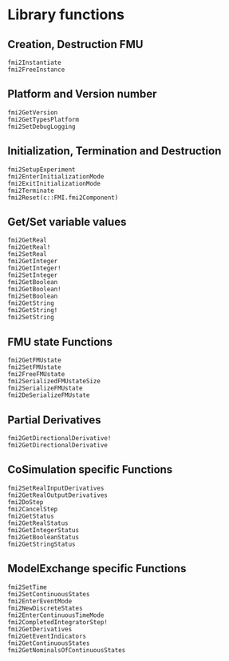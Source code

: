 # Library functions

## Creation, Destruction FMU

```@docs
fmi2Instantiate
fmi2FreeInstance
```

## Platform and Version number

```@docs
fmi2GetVersion
fmi2GetTypesPlatform
fmi2SetDebugLogging
```

## Initialization, Termination and Destruction

```@docs
fmi2SetupExperiment
fmi2EnterInitializationMode
fmi2ExitInitializationMode
fmi2Terminate
fmi2Reset(c::FMI.fmi2Component)
```

## Get/Set variable values
```@docs
fmi2GetReal
fmi2GetReal!
fmi2SetReal
fmi2GetInteger
fmi2GetInteger!
fmi2SetInteger
fmi2GetBoolean
fmi2GetBoolean!
fmi2SetBoolean
fmi2GetString
fmi2GetString!
fmi2SetString
```

## FMU state Functions

```@docs
fmi2GetFMUstate
fmi2SetFMUstate
fmi2FreeFMUstate
fmi2SerializedFMUstateSize
fmi2SerializeFMUstate
fmi2DeSerializeFMUstate
```

## Partial Derivatives

```@docs
fmi2GetDirectionalDerivative!
fmi2GetDirectionalDerivative
```

## CoSimulation specific Functions

```@docs
fmi2SetRealInputDerivatives
fmi2GetRealOutputDerivatives
fmi2DoStep
fmi2CancelStep
fmi2GetStatus
fmi2GetRealStatus
fmi2GetIntegerStatus
fmi2GetBooleanStatus
fmi2GetStringStatus
```

## ModelExchange specific Functions

```@docs
fmi2SetTime
fmi2SetContinuousStates
fmi2EnterEventMode
fmi2NewDiscreteStates
fmi2EnterContinuousTimeMode
fmi2CompletedIntegratorStep!
fmi2GetDerivatives
fmi2GetEventIndicators
fmi2GetContinuousStates
fmi2GetNominalsOfContinuousStates
```
